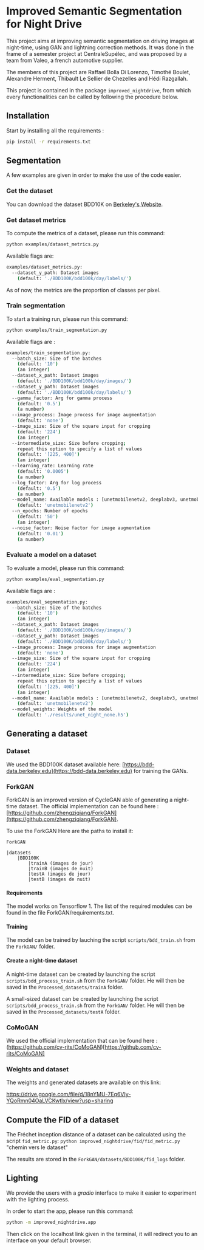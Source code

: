 # Improved Semantic Segmentation for Night Drive
This project aims at improving semantic segmentation on driving images at night-time, using GAN and lightning correction methods.
It was done in the frame of a semester project at CentraleSupélec, and was proposed by a team from Valeo, a french automotive supplier.

The members of this project are Raffael Bolla Di Lorenzo, Timothé Boulet, Alexandre Herment, Thibault Le Sellier de Chezelles and Hédi Razgallah.

This project is contained in the package `improved_nightdrive`, from which every functionalities can be called by following the procedure below.

## Installation
Start by installing all the requirements :

```bash
pip install -r requirements.txt
```

## Segmentation
A few examples are given in order to make the use of the code easier.

### Get the dataset

You can download the dataset BDD10K on [Berkeley's Website](https://bdd-data.berkeley.edu/portal.html#download).

### Get dataset metrics

To compute the metrics of a dataset, please run this command:

```bash
python examples/dataset_metrics.py
```

Available flags are:
```bash
examples/dataset_metrics.py:
  --dataset_y_path: Dataset images
    (default: './BDD100K/bdd100k/day/labels/')
```

As of now, the metrics are the proportion of classes per pixel.


### Train segmentation

To start a training run, please run this command:

```bash
python examples/train_segmentation.py
```

Available flags are :
```bash
examples/train_segmentation.py:
  --batch_size: Size of the batches
    (default: '10')
    (an integer)
  --dataset_x_path: Dataset images
    (default: './BDD100K/bdd100k/day/images/')
  --dataset_y_path: Dataset images
    (default: './BDD100K/bdd100k/day/labels/')
  --gamma_factor: Arg for gamma process
    (default: '0.5')
    (a number)
  --image_process: Image process for image augmentation
    (default: 'none')
  --image_size: Size of the square input for cropping
    (default: '224')
    (an integer)
  --intermediate_size: Size before cropping;
    repeat this option to specify a list of values
    (default: '[225, 400]')
    (an integer)
  --learning_rate: Learning rate
    (default: '0.0005')
    (a number)
  --log_factor: Arg for log process
    (default: '0.5')
    (a number)
  --model_name: Available models : [unetmobilenetv2, deeplabv3, unetmobilenetv2_big]
    (default: 'unetmobilenetv2')
  --n_epochs: Number of epochs
    (default: '50')
    (an integer)
  --noise_factor: Noise factor for image augmentation
    (default: '0.01')
    (a number)
```

### Evaluate a model on a dataset

To evaluate a model, please run this command:

```bash
python examples/eval_segmentation.py
```

Available flags are :
```bash
examples/eval_segmentation.py:
  --batch_size: Size of the batches
    (default: '10')
    (an integer)
  --dataset_x_path: Dataset images
    (default: './BDD100K/bdd100k/day/images/')
  --dataset_y_path: Dataset images
    (default: './BDD100K/bdd100k/day/labels/')
  --image_process: Image process for image augmentation
    (default: 'none')
  --image_size: Size of the square input for cropping
    (default: '224')
    (an integer)
  --intermediate_size: Size before cropping;
    repeat this option to specify a list of values
    (default: '[225, 400]')
    (an integer)
  --model_name: Available models : [unetmobilenetv2, deeplabv3, unetmobilenetv2_big]
    (default: 'unetmobilenetv2')
  --model_weights: Weights of the model
    (default: './results/unet_night_none.h5')
```

## Generating a dataset

### Dataset 
We used the BDD100K dataset available here: [https://bdd-data.berkeley.edu](https://bdd-data.berkeley.edu) for training the GANs.

### ForkGAN
ForkGAN is an improved version of CycleGAN able of generating a night-time dataset. The official implementation can be found here : [https://github.com/zhengziqiang/ForkGAN](https://github.com/zhengziqiang/ForkGAN).

To use the ForkGAN
Here are the paths to install it:

`ForkGAN`

    |datasets
        |BDD100K
            |trainA (images de jour)
            |trainB (images de nuit)
            |testA (images de jour)
            |testB (images de nuit)

#### Requirements
The model works on Tensorflow 1. The list of the required modules can be found in the file ForkGAN/requirements.txt.

#### Training
The model can be trained by lauching the script `scripts/bdd_train.sh` from the `ForkGAN/` folder.

#### Create a night-time dataset
A night-time dataset can be created by launching the script `scripts/bdd_process_train.sh` from the `ForkGAN/` folder. He will then be saved in the `Processed_datasets/trainA` folder.

A small-sized dataset can be created by launching the script `scripts/bdd_process_train.sh` from the `ForkGAN/` folder. He will then be saved in the `Processed_datasets/testA` folder.

### CoMoGAN
We used the official implementation that can be found here : (https://github.com/cv-rits/CoMoGAN)[https://github.com/cv-rits/CoMoGAN]

### Weights and dataset
The weights and generated datasets are available on this link:

https://drive.google.com/file/d/18nYMU-7Eq6VIy-YQoRmn04OaLVCKwtlx/view?usp=sharing

## Compute the FID of a dataset
The Fréchet inception distance of a dataset can be calculated using the script `fid_metric.py`:
    `python improved_nightdrive/fid/fid_metric.py` "chemin vers le dataset"
    
The results are stored in the `ForkGAN/datasets/BDD100K/fid_logs` folder.

## Lighting

We provide the users with a *gradio* interface to make it easier to experiment with the lighting process.

In order to start the app, please run this command:

```bash
python -m improved_nightdrive.app
``` 

Then click on the localhost link given in the terminal, it will redirect you to an interface on your default browser.
